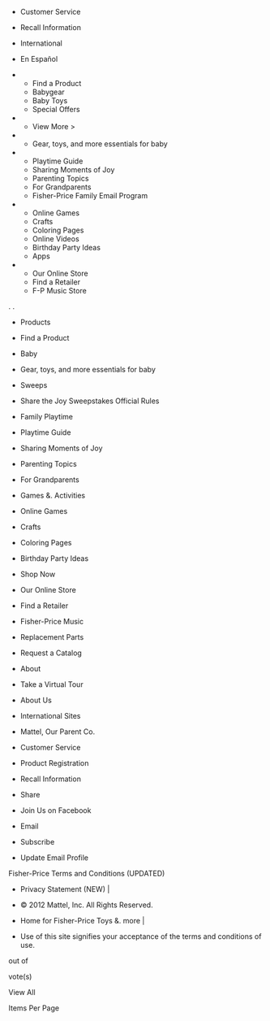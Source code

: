*   Customer Service
*   Recall Information
*   International
*   En Español

*   *   Find a Product
    *   Babygear
    *   Baby Toys
    *   Special Offers
    
*   *   View More >
    
*   *   Gear, toys, and more essentials for baby
    
*   *   Playtime Guide
    *   Sharing Moments of Joy
    *   Parenting Topics
    *   For Grandparents
    *   Fisher-Price Family Email Program
    
*   *   Online Games
    *   Crafts
    *   Coloring Pages
    *   Online Videos
    *   Birthday Party Ideas
    *   Apps
    
*   *   Our Online Store
    *   Find a Retailer
    *   F-P Music Store
    

. .

*   Products
*   Find a Product

*   Baby
*   Gear, toys, and more essentials for baby

*   Sweeps
*   Share the Joy Sweepstakes Official Rules

*   Family Playtime
*   Playtime Guide
*   Sharing Moments of Joy
*   Parenting Topics
*   For Grandparents

*   Games &. Activities
*   Online Games
*   Crafts
*   Coloring Pages
*   Birthday Party Ideas

*   Shop Now
*   Our Online Store
*   Find a Retailer
*   Fisher-Price Music
*   Replacement Parts
*   Request a Catalog

*   About
*   Take a Virtual Tour
*   About Us
*   International Sites
*   Mattel, Our Parent Co.

*   Customer Service

*   Product Registration

*   Recall Information

*   Share
*   Join Us on Facebook

*   Email
*   Subscribe
*   Update Email Profile

Fisher-Price Terms and Conditions (UPDATED)

*   Privacy Statement (NEW) |
*   © 2012 Mattel, Inc. All Rights Reserved.

*   Home for Fisher-Price Toys &. more |
*   Use of this site signifies your acceptance of the terms and conditions of use.

out of

vote(s)

View All

Items Per Page